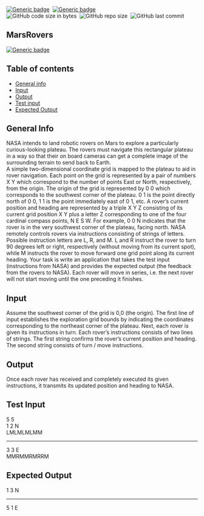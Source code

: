 
[![Generic badge](https://img.shields.io/badge/Code-JavaScript-yellow.svg)](https://shields.io/)&nbsp;
[![Generic badge](https://img.shields.io/badge/Code-React-blue.svg)](https://shields.io/)&nbsp;  
![GitHub code size in bytes](https://img.shields.io/github/languages/code-size/MarioR9/MarsRovers)&nbsp; 
![GitHub repo size](https://img.shields.io/github/repo-size/MarioR9/MarsRovers?color=g&label=Repo%20Size)&nbsp; 
![GitHub last commit](https://img.shields.io/github/last-commit/MarioR9/MarsRovers)
## MarsRovers

[![Generic badge](https://img.shields.io/badge/Demo-Web-blue.svg)](https://marsrovers-7f6d9.web.app/)&nbsp;

## Table of contents
* [General info](#general-info)
* [Input](#input)
* [Output](#output)
* [Test input](#test-input)
* [Expected Output](#expected-output)

## General Info 

NASA intends to land robotic rovers on Mars to explore a particularly curious-looking plateau. The rovers must  navigate this rectangular plateau in a way so that their on board cameras can get a complete image of the  surrounding terrain to send back to Earth.  
A simple two-dimensional coordinate grid is mapped to the plateau to aid in rover navigation. Each point on the  grid is represented by a pair of numbers X Y which correspond to the number of points East or North, respectively,  from the origin. The origin of the grid is represented by 0 0 which corresponds to the southwest corner of the  plateau. 0 1 is the point directly north of 0 0, 1 1 is the point immediately east of 0 1, etc. A rover’s current  position and heading are represented by a triple X Y Z consisting of its current grid position X Y plus a letter Z corresponding to one of the four cardinal compass points, N E S W. For example, 0 0 N indicates that the rover is  in the very southwest corner of the plateau, facing north. 
NASA remotely controls rovers via instructions consisting of strings of letters. Possible instruction letters are L,  R, and M. L and R instruct the rover to turn 90 degrees left or right, respectively (without moving from its current  spot), while M instructs the rover to move forward one grid point along its current heading. 
Your task is write an application that takes the test input (instructions from NASA) and provides the expected  output (the feedback from the rovers to NASA). Each rover will move in series, i.e. the next rover will not start  moving until the one preceding it finishes.  

## Input 
Assume the southwest corner of the grid is 0,0 (the origin). The first  line of input establishes the exploration grid bounds by indicating  the coordinates corresponding to the northeast corner of the  plateau. 
Next, each rover is given its instructions in turn. Each rover’s  instructions consists of two lines of strings. The first string confirms  the rover’s current position and heading. The second string consists  of turn / move instructions.  

## Output 
Once each rover has received and completely executed its given  instructions, it transmits its updated position and heading to NASA.


## Test Input 
5 5  
1 2 N  
LMLMLMLMM
******
3 3 E  
MMRMMRMRRM  

## Expected Output 
1 3 N  
******
5 1 E 
